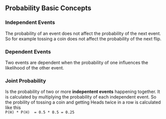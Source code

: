 ## Probability Basic Concepts
### Independent Events
The probability of an event does not affect the probability of the next event. So for example tossing a coin  does not affect the probability of the next flip.

### Dependent Events
Two events are dependent when the probability of one influences the likelihood of the other event.

### Joint Probability
Is the probability of two or more **indepentent events** happening together. It is calculated by multiplying the probability of each independent event. So the probility of tossing a coin and getting Heads twice in a row is calculated like this  
```P(H) * P(H)  = 0.5 * 0.5 = 0.25```

